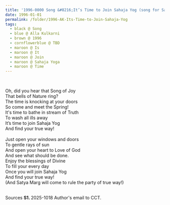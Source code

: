 ```yaml
---
title: '1996-0000 Song &#8216;It’s Time to Join Sahaja Yog (song for Satya Marg&#92;True Way Indian Party Campaign 1996)&#8217; by Alla Kulkarni'
date: 1996-01-01
permalink: /folder/1996-AK-Its-Time-to-Join-Sahaja-Yog
tags:
  - black @ Song
  - blue @ Alla Kulkarni
  - brown @ 1996
  - cornflowerblue @ TBD
  - maroon @ Is
  - maroon @ It
  - maroon @ Join
  - maroon @ Sahaja Yoga
  - maroon @ Time
---
```


<br>

<p>
Oh, did you hear that Song of Joy<br>
That bells of Nature ring?<br>
The time is knocking at your doors<br>
So come and meet the Spring!<br>
It's time to bathe in stream of Truth<br>
To wash all ills away<br>
It’s time to join Sahaja Yog<br>
And find your true way!<br>
<br> 
Just open your windows and doors<br>
To gentle rays of sun<br>
And open your heart to Love of God<br>
And see what should be done.<br>
Enjoy the blessings of Divine<br>
To fill your every day<br>
Once you will join Sahaja Yog<br>
And find your true way!<br>
(And Satya Marg will come to rule
the party of true way!)<br>
</p>

<br>

<wave-list>
<list-title color="DarkSeaGreen" width="40">Sources</list-title>
  <list-item color="BlanchedAlmond"  width="280"><b>S1. </b> 2025-1018 Author's email to CCT.</list-item>    
</wave-list>